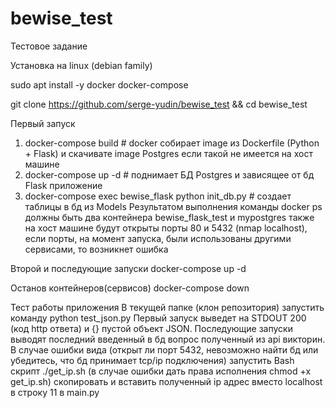 # bewise_test
Тестовое задание

Установка на linux (debian family)

sudo apt install -y docker docker-compose

git clone https://github.com/serge-yudin/bewise_test && cd bewise_test

Первый запуск
1. docker-compose build  # docker собирает image из Dockerfile (Python + Flask) и скачивате image Postgres если такой не имеется на хост машине
2. docker-compose up -d  # поднимает БД Postgres и зависящее от бд Flask приложение
3. docker-compose exec bewise_flask python init_db.py  # создает таблицы в бд из Models
Результатом выполнения команды docker ps должны быть два контейнера bewise_flask_test и mypostgres
также на хост машине будут открыты порты 80 и 5432 (nmap localhost), если порты, на момент запуска, были использованы другими сервисами, то возникнет ошибка

Второй и последующие запуски 
docker-compose up -d

Останов контейнеров(сервисов)
docker-compose down

Тест работы приложения
В текущей папке (клон репозитория) запустить команду 
python test_json.py
Первый запуск выведет на STDOUT 200 (код http ответа) и {} пустой объект JSON. Последующие запуски выводят последний введенный в бд вопрос полученный из api викторин.
В случае ошибки вида (открыт ли порт 5432, невозможно найти бд или убедитесь, что бд принимает tcp/ip подключения) запустить Bash скрипт ./get_ip.sh (в случае ошибки дать права исполнения chmod +x get_ip.sh) скопировать и вставить полученный ip адрес вместо localhost в строку 11 в main.py



